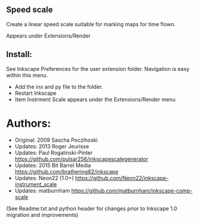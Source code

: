 ## Speed scale
Create a linear speed scale suitable for marking maps for time flown.

Appears under Extensions/Render

## Install:
See Inkscape Preferences for the user extension folder. Navigation is easy within this menu.
- Add the inx and py file to the folder.
- Restart Inkscape
- Item Instrment Scale appears under the Extensions/Render menu


# Authors:
- Original: 2009 Sascha Poczihoski 
- Updates: 2013 Roger Jeurisse
- Updates: Paul Rogalinski-Pinter https://github.com/pulsar256/inkscapescalegenerator
- Updates: 2015 Bit Barrel Media https://github.com/brathering82/inkscape
- Updates: Neon22 (1.0+) https://github.com/Neon22/inkscape-instrument_scale
- Updates: matburnham https://github.com/matburnham/inkscape-comp-scale

(See Readme.txt and python header for changes prior to Inkscape 1.0 migration and improvements)
